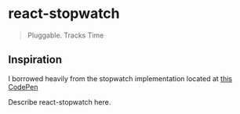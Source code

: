 # react-stopwatch

> Pluggable.  Tracks Time

## Inspiration
I borrowed heavily from the stopwatch implementation located at [this CodePen](https://codepen.io/_Billy_Brown/pen/dbJeh?editors=1111)

Describe react-stopwatch here.
